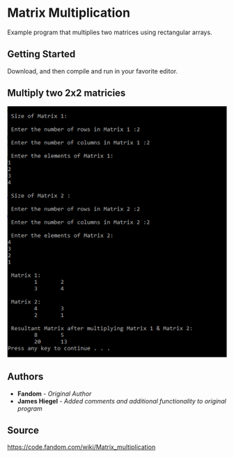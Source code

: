 # Matrix Multiplication

Example program that multiplies two matrices using rectangular arrays.

## Getting Started

Download, and then compile and run in your favorite editor.

## Multiply two 2x2 matricies
![Multiply two 2x2 matricies](https://github.com/JamesHiegel/CSharp_Portfolio/blob/master/MatrixMultiplication/img/running.PNG)

## Authors

* **Fandom** - *Original Author*
* **James Hiegel** - *Added comments and additional functionality to original program*

## Source

https://code.fandom.com/wiki/Matrix_multiplication